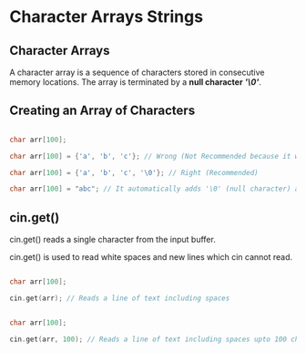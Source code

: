 # Character Arrays Strings

## Character Arrays

A character array is a sequence of characters stored in consecutive memory locations. The array is terminated by a **null character** ***'\0'***.

## Creating an Array of Characters

```cpp

char arr[100];

char arr[100] = {'a', 'b', 'c'}; // Wrong (Not Recommended because it will return garbage values)

char arr[100] = {'a', 'b', 'c', '\0'}; // Right (Recommended)

char arr[100] = "abc"; // It automatically adds '\0' (null character) at the end

```

## cin.get()

cin.get() reads a single character from the input buffer.

cin.get() is used to read white spaces and new lines which cin cannot read.

```cpp

char arr[100];

cin.get(arr); // Reads a line of text including spaces

```

```cpp

char arr[100];

cin.get(arr, 100); // Reads a line of text including spaces upto 100 characters

```
